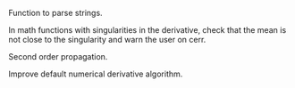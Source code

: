 Function to parse strings.

In math functions with singularities in the derivative, check that the mean is
not close to the singularity and warn the user on cerr.

Second order propagation.

Improve default numerical derivative algorithm.
